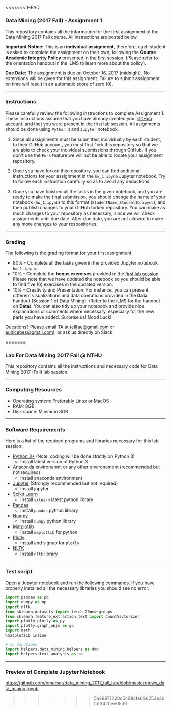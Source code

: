 <<<<<<< HEAD
### Data Mining (2017 Fall) - Assignment 1
This repository contains all the information for the first assignment of the Data Mining 2017 Fall course. All instructions are posted below. 

**Important Notice:** This is an **individual assignment**, therefore, each student is asked to complete the assignment on their own, following the **Course Academic Integrity Policy** presented in the first session. (Please refer to the orientation handout in the iLMS to learn more about the policy).

**Due Date:** 
The assignment is due on October 16, 2017 (midnight). No extensions will be given for this assignment. Failure to submit assignment on time will result in an automatic score of zero (0). 

---
### Instructions
Please carefully review the following instructions to complete Assignment 1. These instructions assume that you have already created your [GitHub account](https://github.com/), and that you were present in the first lab session. All asignments should be done using `Python 3` and `Jupyter` notebook. 

1. Since all assignments must be submitted, individually by each student, to their GitHub account, you must first `Fork` this repository so that we are able to check your individual submissions through GitHub. If you don't use the `Fork` feature we will not be able to locate your assignment repository.

2. Once you have forked this repository, you can find additional instructions for your assignment in the `hw_1.ipynb` Jupyter notebook. Try to follow each instruction carefully so as to avoid any deductions. 

3. Once you have finished all the tasks in the given notebook, and you are ready to make the final submission, you should change the name of your notebook (`hw_1.ipynb`) to this format (`StudentName_StudentID.ipynb`), and then publish changes to your GitHub forked repository. You can make as much changes to your repository as necessary, since we will check assignments until due date. After due date, you are not allowed to make any more changes to your respositories.

---
### Grading
The following is the grading format for your first assignment.
- 80% - Complete all the tasks given in the provided Jupyter notebook `hw_1.ipynb`.
- 10% - Complete the **bonus exercises** provided in the [first lab session](https://goo.gl/Sg4FS1). Please note that we have updated the notebook so you should be able to find five (6) exercises in the updated version.
- 10% - Creativity and Presentation: For instance, you can present different visualizations and data operations provided in the **Data** handout (Session 1 of Data Mining). (Refer to the iLMS for the handout on **Data**). You can also tidy up your notebook and provide nice explanations or comments where necessary, especially for the new parts you have added. Surprise us! Good Luck!

Questions? Please email TA at (ellfae@gmail.com or eunicebes@gmail.com), or ask us directly on Slack. 

=======
### Lab For Data Mining 2017 Fall @ NTHU
This repository contains all the instructions and necessary code for Data Mining 2017 (Fall) lab session.

---

### Computing Resources
- Operating system: Preferably Linux or MacOS
- RAM: 8GB
- Disk space: Minimum 8GB

---
### Software Requirements
Here is a list of the required programs and libraries necessary for this lab session:
- [Python 3+](https://www.python.org/download/releases/3.0/) (Note: coding will be done strictly on Python 3)
    - Install latest version of Python 3
- [Anaconda](https://www.anaconda.com/download/) environemnt or any other environement (recommended but not required)
    - Install anaconda environment
- [Jupyter](http://jupyter.org/) (Strongly recommended but not required)
    - Install jupyter
- [Scikit Learn](http://scikit-learn.org/stable/index.html)
    - Install `sklearn` latest python library
- [Pandas](http://pandas.pydata.org/)
    - Install `pandas` python library
- [Numpy](http://www.numpy.org/)
    - Install `numpy` python library
- [Matplotlib](https://matplotlib.org/)
    - Install `maplotlib` for python
- [Plotly](https://plot.ly/)
    - Install and signup for `plotly`
- [NLTK](http://www.nltk.org/)
    - Install `nltk` library
---
### Test script
Open a Jupyter notebook and run the following commands. If you have properly installed all the necessary libraries you should see no error.
```python
import pandas as pd
import numpy as np
import nltk
from sklearn.datasets import fetch_20newsgroups
from sklearn.feature_extraction.text import CountVectorizer
import plotly.plotly as py
import plotly.graph_objs as go
import math
%matplotlib inline

# my functions
import helpers.data_mining_helpers as dmh
import helpers.text_analysis as ta
```

---
### Preview of Complete Jupyter Notebook
https://github.com/omarsar/data_mining_2017_fall_lab/blob/master/news_data_mining.ipynb
>>>>>>> 5a28971220c5498cfe696253e3bfaf3420ee05d0

